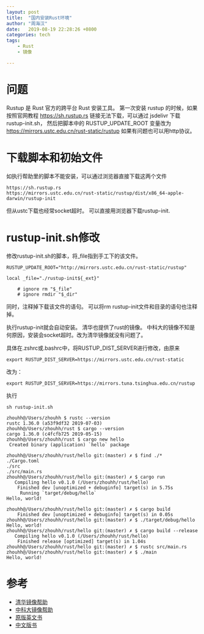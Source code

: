```yaml
---
layout: post
title:  "国内安装Rust环境"
author: "周海汉"
date:   2019-08-19 22:28:26 +0800
categories: tech
tags:
    - Rust
    - 镜像

---
```


# 问题
Rustup 是 Rust 官方的跨平台 Rust 安装工具。
第一次安装 rustup 的时候，如果按照官网教程 https://sh.rustup.rs 链接无法下载，可以通过 jsdelivr 下载 rustup-init.sh， 然后把脚本中的 RUSTUP_UPDATE_ROOT 变量改为 https://mirrors.ustc.edu.cn/rust-static/rustup
如果有问题也可以用http协议。

# 下载脚本和初始文件
如执行帮助里的脚本不能安装，可以通过浏览器直接下载这两个文件
```
https://sh.rustup.rs
https://mirrors.ustc.edu.cn/rust-static/rustup/dist/x86_64-apple-darwin/rustup-init
```

但从ustc下载也经常socket超时。
可以直接用浏览器下载rustup-init.

# rustup-init.sh修改
修改rustup-init.sh的脚本，将_file指到手工下的该文件。
```
RUSTUP_UPDATE_ROOT="http://mirrors.ustc.edu.cn/rust-static/rustup"

local _file="./rustup-init${_ext}"

    # ignore rm "$_file"
    # ignore rmdir "$_dir"

```
同时，注释掉下载该文件的语句。
可以将rm rustup-init文件和目录的语句也注释掉。

执行rustup-init就会自动安装。
清华也提供了rust的镜像。
中科大的镜像不知是何原因，安装会socket超时。改为清华镜像就没有问题了。

具体在.zshrc或.bashrc中，将RUSTUP_DIST_SERVER进行修改，由原来
```
export RUSTUP_DIST_SERVER=https://mirrors.ustc.edu.cn/rust-static
```
改为：
```
export RUSTUP_DIST_SERVER=https://mirrors.tuna.tsinghua.edu.cn/rustup
```

执行
```
sh rustup-init.sh
```

```
zhouhh@/Users/zhouhh $ rustc --version
rustc 1.36.0 (a53f9df32 2019-07-03)
zhouhh@/Users/zhouhh/rust $ cargo --version
cargo 1.36.0 (c4fcfb725 2019-05-15)
zhouhh@/Users/zhouhh/rust $ cargo new hello
 Created binary (application) `hello` package

zhouhh@/Users/zhouhh/rust/hello git:(master) ✗ $ find ./*
./Cargo.toml
./src
./src/main.rs
zhouhh@/Users/zhouhh/rust/hello git:(master) ✗ $ cargo run
   Compiling hello v0.1.0 (/Users/zhouhh/rust/hello)
    Finished dev [unoptimized + debuginfo] target(s) in 5.75s
     Running `target/debug/hello`
Hello, world!

zhouhh@/Users/zhouhh/rust/hello git:(master) ✗ $ cargo build
    Finished dev [unoptimized + debuginfo] target(s) in 0.05s
zhouhh@/Users/zhouhh/rust/hello git:(master) ✗ $ ./target/debug/hello
Hello, world!
zhouhh@/Users/zhouhh/rust/hello git:(master) ✗ $ cargo build --release
   Compiling hello v0.1.0 (/Users/zhouhh/rust/hello)
    Finished release [optimized] target(s) in 1.04s
zhouhh@/Users/zhouhh/rust/hello git:(master) ✗ $ rustc src/main.rs
zhouhh@/Users/zhouhh/rust/hello git:(master) ✗ $ ./main
Hello, world!
```

# 参考
- [清华镜像帮助](https://mirrors.tuna.tsinghua.edu.cn/help/rustup/)
- [中科大镜像帮助](https://mirrors.ustc.edu.cn/help/rust-static.html)
- [原版英文书](https://doc.rust-lang.org/book/)
- [中文版书](https://rustlang-cn.org/office/rust/book/)
